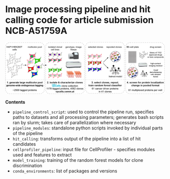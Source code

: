 # Image processing pipeline and hit calling code for article submission NCB-A51759A

<p align="center"><img src="graphical_abstract2.png "/></p>

**Contents**
- `pipeline_control_script`: used to control the pipeline run, specifies paths to datasets and all processing parameters; generates bash scripts ran by slurm; takes care of parallelization where necessary
- `pipeline_modules`: standalone python scripts invoked by individual parts of the pipeline
- `hit_calling`: transforms output of the pipeline into a list of hit candidates
- `cellprofiler_pipeline`: input file for CellProfiler - specifies modules used and features to extract
- `model_training`: training of the random forest models for clone discrimination
- `conda_environments`: list of packages and versions
  
